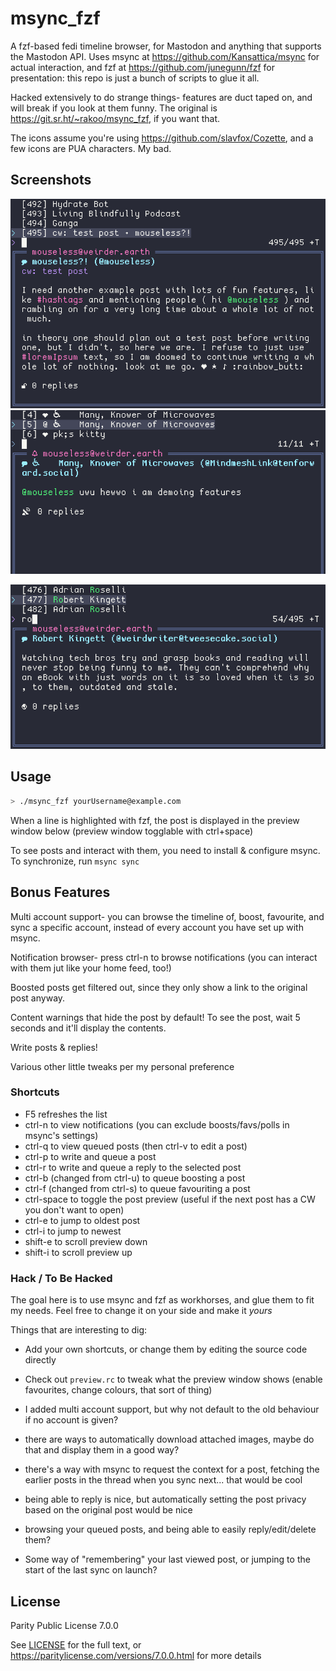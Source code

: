 # msync_fzf

A fzf-based fedi timeline browser, for Mastodon and anything that supports the Mastodon API. Uses msync at <https://github.com/Kansattica/msync> for actual interaction, and fzf at <https://github.com/junegunn/fzf> for presentation: this repo is just a bunch of scripts to glue it all.

Hacked extensively to do strange things- features are duct taped on, and will break if you look at them funny. The original is <https://git.sr.ht/~rakoo/msync_fzf>, if you want that.

The icons assume you're using <https://github.com/slavfox/Cozette>, and a few icons are PUA characters. My bad.

## Screenshots

![viewing the home timeline, with highlighted mentions and hashtags](./example.png)
![viewing the notifications list](./notifications.png)

![demonstration of timeline search, showing a post from Robert Kingett about tech bros and ebooks](./filtered.png)

## Usage

```sh
> ./msync_fzf yourUsername@example.com
```

When a line is highlighted with fzf, the post is displayed in the preview window below (preview window togglable with ctrl+space)

To see posts and interact with them, you need to install & configure msync. To synchronize, run `msync sync`

## Bonus Features

Multi account support- you can browse the timeline of, boost, favourite, and sync a specific account, instead of every account you have set up with msync.

Notification browser- press ctrl-n to browse notifications (you can interact with them jut like your home feed, too!)

Boosted posts get filtered out, since they only show a link to the original post anyway.

Content warnings that hide the post by default! To see the post, wait 5 seconds and it'll display the contents.

Write posts & replies!

Various other little tweaks per my personal preference

### Shortcuts

- F5 refreshes the list
- ctrl-n to view notifications (you can exclude boosts/favs/polls in msync's settings)
- ctrl-q to view queued posts (then ctrl-v to edit a post) 
- ctrl-p to write and queue a post
- ctrl-r to write and queue a reply to the selected post
- ctrl-b (changed from ctrl-u) to queue boosting a post
- ctrl-f (changed from ctrl-s) to queue favouriting a post
- ctrl-space to toggle the post preview (useful if the next post has a CW you don't want to open)
- ctrl-e to jump to oldest post
- ctrl-i to jump to newest
- shift-e to scroll preview down
- shift-i to scroll preview up

### Hack / To Be Hacked

The goal here is to use msync and fzf as workhorses, and glue them to fit my needs. Feel free to change it on your side and make it *yours*

Things that are interesting to dig:

- Add your own shortcuts, or change them by editing the source code directly

- Check out `preview.rc` to tweak what the preview window shows (enable favourites, change colours, that sort of thing)

- I added multi account support, but why not default to the old behaviour if no account is given?

- there are ways to automatically download attached images, maybe do that and display them in a good way?

- there's a way with msync to request the context for a post, fetching the earlier posts in the thread when you sync next... that would be cool

- being able to reply is nice, but automatically setting the post privacy based on the original post would be nice

- browsing your queued posts, and being able to easily reply/edit/delete them?

- Some way of "remembering" your last viewed post, or jumping to the start of the last sync on launch?

## License

Parity Public License 7.0.0

See [LICENSE](./LICENSE) for the full text, or <https://paritylicense.com/versions/7.0.0.html> for more details

